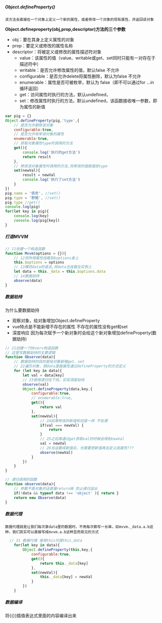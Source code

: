 ##### Object.defineProperty()

`该方法会直接在一个对象上定义一个新的属性，或者修改一个对象的现有属性，并返回该对象`

**Object.defineproperty(obj,prop,descriptor)方法的三个参数**

- obj：要在其身上定义属性的对象
- prop：要定义或修改的属性名称
- descriptor：将被定义或修改的属性描述符对象
  - value：该属性的值（value、writable或get、set同时只能有一对存在于描述符中）
  - writable：是否允许修改属性的值，默认false 不允许
  - configurable：是否允许delete将属性删除，默认为false 不允许
  - enumerable：属性是否可被枚举，默认为 false（即不可以通过for ...in 循环返回）
  - get：访问属性时执行的方法，默认undefined，
  - set：修改属性时执行的方法，默认undefined，该函数接收唯一参数，即为属性的新值

```js
var pig = {}
Object.defineProperty(pig,'type',{
    // 是否允许删除该对象
    configurable:true,
    // 是否允许枚举该对象的属性
    enumerable:true,
    // 获取对象属性type时调用的方法
    get(){
        console.log('执行的get方法')
        return result
    },
    // 修改该对象属性时调用的方法,将修改的值赋值给type
    set(newVal){
        result = newVal
        console.log('执行了set方法')
    }
})
pig.name = '佩奇', //set()
pig.type = '野猪', //set()
pig.type //get()
console.log(pig)
for(let key in pig){
    console.log(key)
    console.log(pig[key])
}
```

##### 打造MVVM

```js
// 11创建一个构造函数
function Mvvm(options = {}){
    // 12将所用属性挂载到$options身上
    this.$options = options
    // 13模仿data的语法,将data也挂载在实例上
    let data = this._data = this.$options.data
    // 14数据劫持
    observe(data)
}
```

##### 数据劫持

为什么要数据劫持

- 观察对象，给对象增加Object.defineProperty
- vue特点是不能新增不存在的属性 不存在的属性没有get和set
- 深度响应 因为每次赋予一个新对象时会给这个新对象增加defineProperty(数据劫持)

```js
// 21创建一个Observ构造函数
// 这里写数据劫持的主要逻辑
function Observe(data){
    // 数据劫持的目的是给对象新增get、set
    // 22遍历对象，把data里面属性通过defineProperty的方式定义
    for (let key in data){
        let val = data[key]
        // 23使用递归往下找，实现深度劫持
        observe(val)
        Object.defineProperty(data,key,{
            configurable:true,
            // enumerable:true,
            get(){
                return val
            },
            set(newVal){
                // 24如果修改的新值和旧值一样 不处理
                if(val === newVal) {
                    return
                }
                // 25之后再通过get获取val的时候会得到newVal
                val = newVal
                // 26当设置成新值后，也需要把新值再去定义成属性???
                observe(newVal)
            }
        })
    }
}

// 递归调用的函数
function observe(data){
    // 参数不是对象的话直接return掉 防止递归溢出
    if(!data && typeof data !== 'object' ){ return }
    return new Observe(data)
}
```

##### 数据代理

`数据代理就是让我们每次拿data里的数据时，不用每次都写一长串，如mvvm._data.a.b这种，我们其实可以直接写成mvvm.a.b这种显而易见的方式`

```js
  // 31 数据代理 使用this代理this_data
    for(let key in data){
        Object.defineProperty(this,key,{
            configurable:true,
            get(){
                return this._data[key]
            },
            set(newVal){
                this._data[key] = newVal
            }
        })
    }
```

##### 数据编译

将{{}}插值表达式里面的内容编译出来

